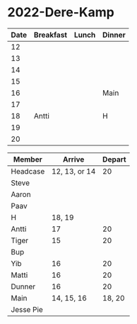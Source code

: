 # 2022-Dere-Kamp


| Date | Breakfast | Lunch | Dinner |
| ---- | --------- | ----- | ------ |
|12||||
|13||||
|14||||
|15||||
|16| | | Main |
|17||||
|18| Antti | | H |
|19||||
|20||||

| Member | Arrive | Depart |
| ------ | ------ | ------ |
| Headcase | 12, 13, or 14 | 20 |
| Steve | | |
| Aaron | | |
| Paav | | |
| H | 18, 19 | |
| Antti | 17 | 20 |
| Tiger | 15 | 20 |
| Bup | | |
| Yib | 16 | 20 |
| Matti | 16 | 20 |
| Dunner | 16 | 20 |
| Main | 14, 15, 16 | 18, 20 |
| Jesse Pie | | |
